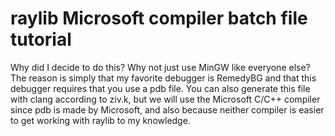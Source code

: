 # raylib Microsoft compiler batch file tutorial

Why did I decide to do this? Why not just use MinGW like everyone else? The reason is simply that my favorite debugger is RemedyBG and that this debugger requires that you use a pdb file. You can also generate this file with clang according to ziv.k, but we will use the Microsoft C/C++ compiler since pdb is made by Microsoft, and also because neither compiler is easier to get working with raylib to my knowledge.
